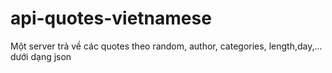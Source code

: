 # api-quotes-vietnamese

Một server trả về các quotes theo random, author, categories, length,day,... dưới dạng json
